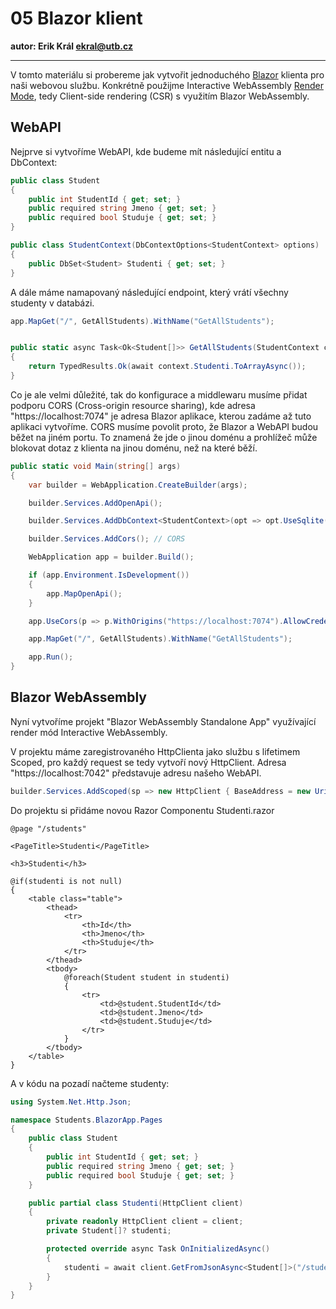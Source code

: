 # 05 Blazor klient

**autor: Erik Král ekral@utb.cz**

---

V tomto materiálu si probereme jak vytvořit jednoduchého [Blazor](https://dotnet.microsoft.com/en-us/apps/aspnet/web-apps/blazor) klienta pro naši webovou službu. Konkrétně použijme Interactive WebAssembly [Render Mode](https://learn.microsoft.com/en-us/aspnet/core/blazor/components/render-modes?view=aspnetcore-9.0), tedy Client-side rendering (CSR) s využitím Blazor WebAssembly.

## WebAPI

Nejprve si vytvoříme WebAPI, kde budeme mít následující entitu a DbContext:

```csharp
public class Student
{
    public int StudentId { get; set; }
    public required string Jmeno { get; set; }
    public required bool Studuje { get; set; }
}
```

```csharp
public class StudentContext(DbContextOptions<StudentContext> options) : DbContext(options)
{
    public DbSet<Student> Studenti { get; set; }
}
```

A dále máme namapovaný následující endpoint, který vrátí všechny studenty v databázi.

```csharp
app.MapGet("/", GetAllStudents).WithName("GetAllStudents");


public static async Task<Ok<Student[]>> GetAllStudents(StudentContext context)
{
    return TypedResults.Ok(await context.Studenti.ToArrayAsync());
}
```

Co je ale velmi důležité, tak do konfigurace a middlewaru musíme přidat podporu CORS (Cross-origin resource sharing), kde adresa "https://localhost:7074" je adresa Blazor aplikace, kterou zadáme až tuto aplikaci vytvoříme. CORS musíme povolit proto, že Blazor a WebAPI budou běžet na jiném portu. To znamená že jde o jinou doménu a prohlížeč může blokovat dotaz z klienta na jinou doménu, než na které běží.

```csharp
public static void Main(string[] args)
{
    var builder = WebApplication.CreateBuilder(args);

    builder.Services.AddOpenApi();

    builder.Services.AddDbContext<StudentContext>(opt => opt.UseSqlite("DataSource=studenti.db"));

    builder.Services.AddCors(); // CORS 

    WebApplication app = builder.Build();

    if (app.Environment.IsDevelopment())
    {
        app.MapOpenApi();
    }

    app.UseCors(p => p.WithOrigins("https://localhost:7074").AllowCredentials().AllowAnyMethod().AllowAnyHeader()); // CORS 

    app.MapGet("/", GetAllStudents).WithName("GetAllStudents");

    app.Run();
}
```

##  Blazor WebAssembly

Nyní vytvoříme projekt "Blazor WebAssembly Standalone App" využívající render mód Interactive WebAssembly.

V projektu máme zaregistrovaného HttpClienta jako službu s lifetimem Scoped, pro každý request se tedy vytvoří nový HttpClient. Adresa "https://localhost:7042" představuje adresu našeho WebAPI.

```csharp
builder.Services.AddScoped(sp => new HttpClient { BaseAddress = new Uri("https://localhost:7042") });
```

Do projektu si přidáme novou Razor Componentu Studenti.razor

```razor
@page "/students"

<PageTitle>Studenti</PageTitle>

<h3>Studenti</h3>

@if(studenti is not null)
{
    <table class="table">
        <thead>
            <tr>
                <th>Id</th>
                <th>Jmeno</th>
                <th>Studuje</th>
            </tr>
        </thead>
        <tbody>
            @foreach(Student student in studenti)
            {
                <tr>
                    <td>@student.StudentId</td>
                    <td>@student.Jmeno</td>
                    <td>@student.Studuje</td>
                </tr>
            }
        </tbody>
    </table>
}
```

A v kódu na pozadí načteme studenty:

```cs
using System.Net.Http.Json;

namespace Students.BlazorApp.Pages
{
    public class Student
    {
        public int StudentId { get; set; }
        public required string Jmeno { get; set; }
        public required bool Studuje { get; set; }
    }

    public partial class Studenti(HttpClient client)
    {
        private readonly HttpClient client = client;
        private Student[]? studenti;

        protected override async Task OnInitializedAsync()
        {
            studenti = await client.GetFromJsonAsync<Student[]>("/students");
        }
    }
}
```